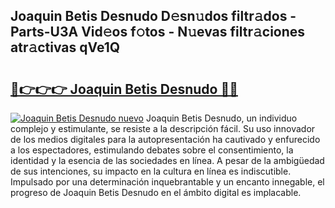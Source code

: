 ## Joaquin Betis Desnudo D𝚎sn𝚞dos filtr𝚊dos - Parts-U3A Vid𝚎os f𝚘tos - N𝚞evas filtr𝚊ciones atr𝚊ctivas qVe1Q

# <h2><a href="http://mb0jxie.tromn.icu/?c=Joaquin+Betis+Desnudo">🔗👉👉👉 Joaquin Betis Desnudo 🔗🔗</a></h2>

[![Joaquin Betis Desnudo nuevo](https://i.imgur.com/pEAQMta.gif)](http://mb0jxie.tromn.icu/?c=Joaquin+Betis+Desnudo)
Joaquin Betis Desnudo, un individuo complejo y estimulante, se resiste a la descripción fácil. Su uso innovador de los medios digitales para la autopresentación ha cautivado y enfurecido a los espectadores, estimulando debates sobre el consentimiento, la identidad y la esencia de las sociedades en línea. A pesar de la ambigüedad de sus intenciones, su impacto en la cultura en línea es indiscutible. Impulsado por una determinación inquebrantable y un encanto innegable, el progreso de Joaquin Betis Desnudo en el ámbito digital es implacable.

